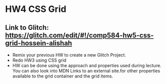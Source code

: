 # HW4 CSS Grid

## Link to Glitch: https://glitch.com/edit/#!/comp584-hw5-css-grid-hossein-alishah

- Remix your previous HW to create a new Glitch Project. 
- Redo HW3 using CSS grid
- HW can be done using the approach and properties used during lecture. You can also look into MDN Links to an external site.for other properties available to the grid container and the grid items.
